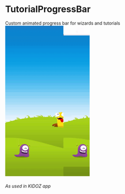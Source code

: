 # TutorialProgressBar
Custom animated progress bar for wizards and tutorials
<img src="https://github.com/RonyBrosh/TutorialProgressBar/blob/master/Graphics/kidoz_demo.gif" width="270" height="480"/>

###### As used in KIDOZ app

